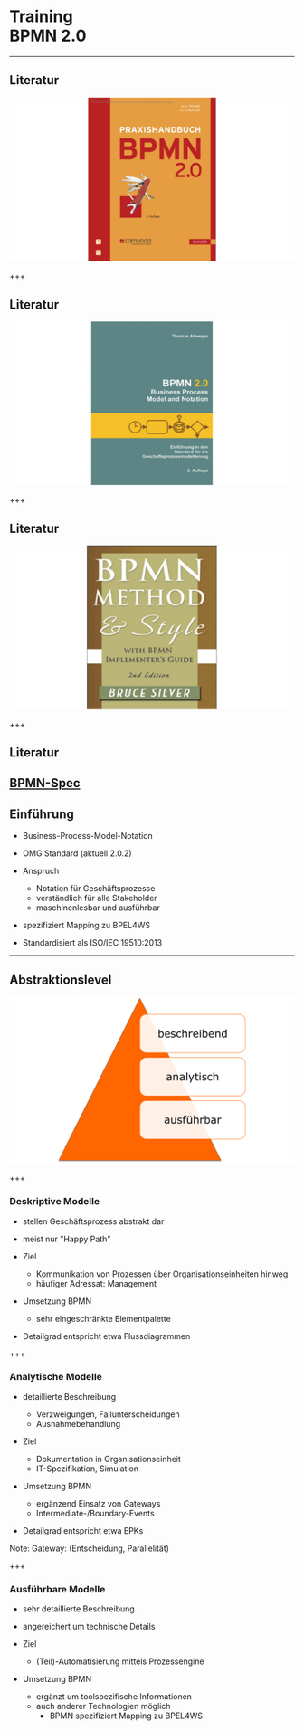 # Training<br/>BPMN 2.0

----

## Literatur

![Praxishandbuch BPMN](img/books/praxishandbuch-bpmn.png)

+++

## Literatur
![BPMN20](img/books/allweyer-bpmn20.png)

+++

## Literatur
![BPMN20](img/books/bruce-silver-bpmn-method.png)

+++
## Literatur

[BPMN-Spec](http://www.omg.org/spec/BPMN/2.0.2/)
----

## Einführung

* Business-Process-Model-Notation
* OMG Standard (aktuell 2.0.2)

* Anspruch
	* Notation für Geschäftsprozesse
	* verständlich für alle Stakeholder
	* maschinenlesbar und ausführbar

* spezifiziert Mapping zu BPEL4WS
* Standardisiert als ISO/IEC 19510:2013

----

## Abstraktionslevel

![Level](img/abstraktionslevel.png)

+++

### Deskriptive Modelle

* stellen Geschäftsprozess abstrakt dar
* meist nur "Happy Path"

* Ziel
	* Kommunikation von Prozessen über Organisationseinheiten hinweg
	* häufiger Adressat: Management

* Umsetzung BPMN
	* sehr eingeschränkte Elementpalette

* Detailgrad entspricht etwa Flussdiagrammen

+++
### Analytische Modelle

* detaillierte Beschreibung
	* Verzweigungen, Fallunterscheidungen
	* Ausnahmebehandlung

* Ziel
	* Dokumentation in Organisationseinheit
	* IT-Spezifikation, Simulation

* Umsetzung BPMN
	* ergänzend Einsatz von Gateways
	* Intermediate-/Boundary-Events

* Detailgrad entspricht etwa EPKs

Note:
Gateway: (Entscheidung, Parallelität)

+++
### Ausführbare Modelle

* sehr detaillierte Beschreibung
* angereichert um technische Details

* Ziel
    * (Teil)-Automatisierung mittels Prozessengine

* Umsetzung BPMN
    * ergänzt um toolspezifische Informationen
    * auch anderer Technologien möglich
        * BPMN spezifiziert Mapping zu BPEL4WS
